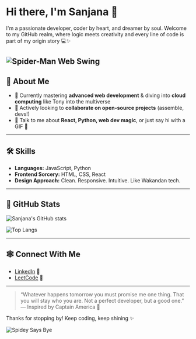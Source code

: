 # Hi there, I'm Sanjana 👋

I'm a passionate developer, coder by heart, and dreamer by soul. Welcome to my GitHub realm, where logic meets creativity and every line of code is part of my origin story 💻✨

![Spider-Man Web Swing](https://media.giphy.com/media/26AHONQ79FdWZhAI0/giphy.gif)
---

## 🧬 About Me

- 🌱 Currently mastering **advanced web development** & diving into **cloud computing** like Tony into the multiverse
- 👯 Actively looking to **collaborate on open-source projects** (assemble, devs!)
- 💬 Talk to me about **React, Python, web dev magic**, or just say hi with a GIF 👾

---

## 🛠️ Skills

- **Languages:** JavaScript, Python  
- **Frontend Sorcery:** HTML, CSS, React  
- **Design Approach:** Clean. Responsive. Intuitive. Like Wakandan tech.

---

## 🚀 GitHub Stats

![Sanjana's GitHub stats](https://github-readme-stats.vercel.app/api?username=sanjana2505006&show_icons=true&theme=tokyonight)

![Top Langs](https://github-readme-stats.vercel.app/api/top-langs/?username=sanjana2505006&layout=compact&theme=tokyonight)

---

## 🕸️ Connect With Me

- [LinkedIn](https://www.linkedin.com/in/sanjana250506/) 🔗  
- [LeetCode](https://leetcode.com/u/sanju2505/) 🧩

---

> “Whatever happens tomorrow you must promise me one thing. That you will stay who you are. Not a perfect developer, but a good one.”  
> — Inspired by Captain America 💙

Thanks for stopping by! Keep coding, keep shining ✨

![Spidey Says Bye](https://media.giphy.com/media/11JTxkrmq4bGE0/giphy.gif)
